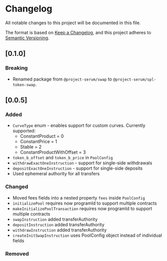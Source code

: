 # Changelog

All notable changes to this project will be documented in this file.

The format is based on [Keep a Changelog](https://keepachangelog.com/en/1.0.0/),
and this project adheres to [Semantic Versioning](https://semver.org/spec/v2.0.0.html).

## [0.1.0]

### Breaking

- Renamed package from `@project-serum/swap` to `@project-serum/spl-token-swap`.

## [0.0.5]

### Added

- `CurveType` enum - enables support for custom curves. Currently supported:
  - ConstantProduct = 0
  - ConstantPrice = 1
  - Stable = 2
  - ConstantProductWithOffset = 3
- `token_b_offset` and `token_b_price` in `PoolConfig`
- `withdrawExactOneInstruction` - support for single-side withdrawals
- `depositExactOneInstruction` - support for single-side deposits
- Used ephemeral authority for all transfers

### Changed

- Moved fees fields into a nested property `fees` inside `PoolConfig`
- `initializePool` requires now programId to support multiple contracts
- `makeInitializePoolTransaction` requires now programId to support multiple contracts
- `swapInstruction` added transferAuthority
- `depositInstruction` added transferAuthority
- `withdrawInstruction` added transferAuthority
- `createInitSwapInstruction` uses PoolConfig object instead of individual fields

### Removed
